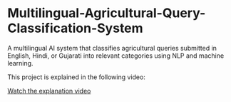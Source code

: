 # Multilingual-Agricultural-Query-Classification-System
A multilingual AI system that classifies agricultural queries submitted in English, Hindi, or Gujarati into relevant categories using NLP and machine learning.

This project is explained in the following video:

[Watch the explanation video](https://youtu.be/AcB2v6xQy5M)
